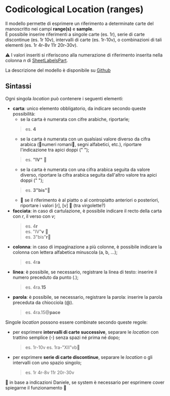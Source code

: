 # Codicological Location (ranges)

Il modello permette di esprimere un riferimento a determinate carte del manoscritto nei campi **range(s)** e **sample**.  
È possibile inserire riferimenti a singole carte (es. 1r), serie di carte discontinue (es. 1r 10v), intervalli di carte (es. 1r-10v), o combinazioni di tali elementi (es. 1r 4r-8v 11r 20r-30v).  

⚠️ I valori inseriti si riferiscono alla numerazione di riferimento inserita nella colonna _n_ di [SheetLabelsPart](Sheet_Labels_Part.md).  

La descrizione del modello è disponibile su [Github](https://github.com/vedph/cadmus-bricks-shell/blob/master/projects/myrmidon/cadmus-cod-location/README.md)  

## Sintassi
Ogni singola _location_ può contenere i seguenti elementi:
* **carta**: unico elemento obbligatorio, da indicare secondo queste possibilità:
  * se la carta è numerata con cifre arabiche, riportarle;
  > es. **4**
  * se la carta è numerata con un qualsiasi valore diverso da cifra arabica (🚧numeri romani🚧, segni alfabetici, etc.), riportare l'indicazione tra apici doppi (" ");
  > es. **"IV"** 🚧
  * se la carta è numerata con una cifra arabica seguita da valore diverso, riportare la cifra arabica seguita dall'altro valore tra apici doppi (" ");
  > es. **3"bis"**🚧
  * 🚧 se il riferimento è al piatto o al contropiatto anteriori o posteriori, riportare i valori [r], [v] 🚧 (tra virgolette?)  
* **facciata**: in caso di cartulazione, è possibile indicare il recto della carta con _r_, il verso con _v_;
  > es. 4**r**  
  > es. "IV"**v** 🚧  
  > es. 3"bis"**r**🚧  
* **colonna**: in caso di impaginazione a più colonne, è possibile indicare la colonna con lettera alfabetica minuscola (a, b, ...);
  > es. 4r**a**  
* **linea**: è possibile, se necessario, registrare la linea di testo: inserire il numero preceduto da punto (.); 
  > es. 4ra.**15**  
* **parola**: è possibile, se necessario, registrare la parola: inserire la parola preceduta da chiocciola (@).  
  > es. 4ra.15@**pace**  

Singole _location_ possono essere combinate secondo queste regole:
* per esprimere **intervalli di carte successive**, separare le _location_ con trattino semplice (-) senza spazi né prima né dopo;  
  > es. 1r-10v
  > es. 1ra-"XII"vb🚧  
* per esprimere **serie di carte discontinue**, separare le _location_ o gli intervalli con uno spazio singolo; 
  > es. 1r 4r-8v 11r 20r-30v


🚧 in base a indicazioni Daniele, se system è necessario per esprimere cover spiegarne il funzionamento 🚧
